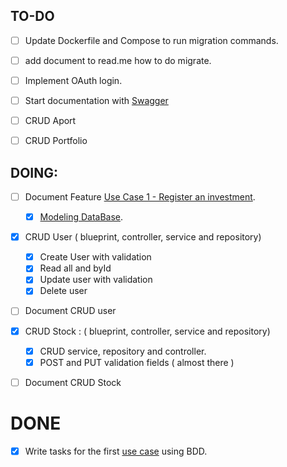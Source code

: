 
## TO-DO

- [ ] Update Dockerfile and Compose to run migration commands.
- [ ] add document to read.me how to do migrate.
- [ ] Implement OAuth login.
- [ ] Start documentation with [Swagger](https://swagger.io/blog/api-development/automatically-generating-swagger-specifications-wi/)


- [ ] CRUD Aport
- [ ] CRUD Portfolio
## DOING:
- [ ] Document Feature  [Use Case 1 - Register an investment](use-cases.md##-Use-Case-1).
  - [x] [Modeling DataBase](UC-1.md##-Representation-of-Users-and-Investments). 
- [x] CRUD User ( blueprint, controller, service and repository)
  - [x] Create User with validation
  - [x] Read all and byId
  - [x] Update user with validation
  - [x] Delete user
- [ ] Document CRUD user


- [x] CRUD Stock : ( blueprint, controller, service and repository)
  - [x] CRUD service, repository and controller.
  - [x] POST and PUT validation fields ( almost there )
- [ ] Document CRUD Stock

# DONE
- [x] Write tasks for the first [use case](use-cases.md) using BDD.